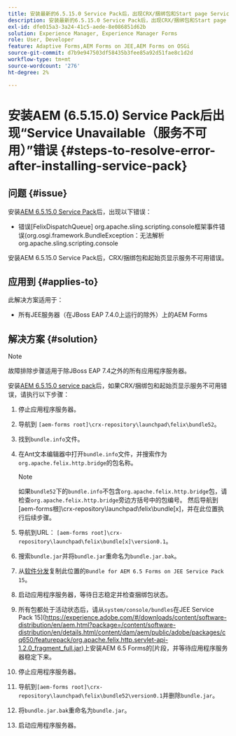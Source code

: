 ```yaml
---
title: 安装最新的6.5.15.0 Service Pack后，出现CRX/捆绑包和Start page Service不可用错误
description: 安装最新的6.5.15.0 Service Pack后，出现CRX/捆绑包和Start page Service不可用错误
exl-id: dfe015a3-3a24-41c5-aede-8e086851d62b
solution: Experience Manager, Experience Manager Forms
role: User, Developer
feature: Adaptive Forms,AEM Forms on JEE,AEM Forms on OSGi
source-git-commit: d7b9e947503df58435b3fee85a92d51fae8c1d2d
workflow-type: tm+mt
source-wordcount: '276'
ht-degree: 2%

---
```


# 安装AEM (6.5.15.0) Service Pack后出现“Service Unavailable（服务不可用）”错误 {#steps-to-resolve-error-after-installing-service-pack}

## 问题 {#issue}

安装[AEM 6.5.15.0 Service Pack](https://experience.adobe.com/#/downloads/content/software-distribution/en/aem.html?package=/content/software-distribution/en/details.html/content/dam/aem/public/adobe/packages/cq650/servicepack/aem-service-pkg-6.5.15.0.zip)后，出现以下错误：
* 错误[FelixDispatchQueue] org.apache.sling.scripting.console框架事件错误(org.osgi.framework.BundleException：无法解析org.apache.sling.scripting.console

安装AEM 6.5.15.0 Service Pack后，CRX/捆绑包和起始页显示服务不可用错误。

## 应用到 {#applies-to}

此解决方案适用于：
* 所有JEE服务器（在JBoss EAP 7.4.0上运行的除外）上的AEM Forms

## 解决方案 {#solution}

>[!NOTE]
>
>故障排除步骤适用于除JBoss EAP 7.4之外的所有应用程序服务器。

安装[AEM 6.5.15.0 service pack](https://experience.adobe.com/#/downloads/content/software-distribution/en/aem.html?package=/content/software-distribution/en/details.html/content/dam/aem/public/adobe/packages/cq650/servicepack/aem-service-pkg-6.5.15.0.zip)后，如果CRX/捆绑包和起始页显示服务不可用错误，请执行以下步骤：

1. 停止应用程序服务器。
1. 导航到 `[aem-forms root]\crx-repository\launchpad\felix\bundle52`。
1. 找到`bundle.info`文件。
1. 在Ant文本编辑器中打开`bundle.info`文件，并搜索作为`org.apache.felix.http.bridge`的包名称。

   >[!NOTE]
   >
   >如果`bundle52`下的`bundle.info`不包含`org.apache.felix.http.bridge`包，请检查`org.apache.felix.http.bridge`旁边方括号中的包编号。 然后导航到[aem-forms根]\crx-repository\launchpad\felix\bundle[x]，并在此位置执行后续步骤。

1. 导航到URL： `[aem-forms root]\crx-repository\launchpad\felix\bundle[x]\version0.1`。
1. 搜索`bundle.jar`并将`bundle.jar`重命名为`bundle.jar.bak`。
1. 从[软件分发](https://experience.adobe.com/#/downloads/content/software-distribution/en/aem.html?package=/content/software-distribution/en/details.html/content/dam/aem/public/adobe/packages/cq650/featurepack/bundle.jar)复制此位置的`Bundle for AEM 6.5 Forms on JEE Service Pack 15`。
1. 启动应用程序服务器，等待日志稳定并检查捆绑包状态。
1. 所有包都处于活动状态后，请从`system/console/bundles`在JEE Service Pack 15](https://experience.adobe.com/#/downloads/content/software-distribution/en/aem.html?package=/content/software-distribution/en/details.html/content/dam/aem/public/adobe/packages/cq650/featurepack/org.apache.felix.http.servlet-api-1.2.0_fragment_full.jar)上安装AEM 6.5 Forms的[片段，并等待应用程序服务器稳定下来。
1. 停止应用程序服务器。
1. 导航到`[aem-forms root]\crx-repository\launchpad\felix\bundle52\version0.1`并删除`bundle.jar`。
1. 将`bundle.jar.bak`重命名为`bundle.jar`。
1. 启动应用程序服务器。
